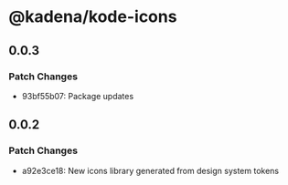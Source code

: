# @kadena/kode-icons

## 0.0.3

### Patch Changes

- 93bf55b07: Package updates

## 0.0.2

### Patch Changes

- a92e3ce18: New icons library generated from design system tokens
